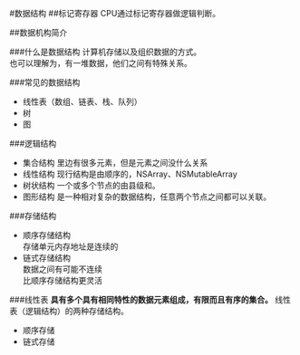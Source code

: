 #数据结构
##标记寄存器
CPU通过标记寄存器做逻辑判断。  

##数据机构简介

###什么是数据结构
计算机存储以及组织数据的方式。  
也可以理解为，有一堆数据，他们之间有特殊关系。  

  
###常见的数据结构
* 线性表（数组、链表、栈、队列）
* 树
* 图

###逻辑结构
* 集合结构
	里边有很多元素，但是元素之间没什么关系 
* 线性结构
	现行结构是由顺序的，NSArray、NSMutableArray
* 树状结构
	一个或多个节点的由县级和。
* 图形结构
	是一种相对复杂的数据结构，任意两个节点之间都可以关联。

###存储结构
* 顺序存储结构  
	存储单元内存地址是连续的
* 链式存储结构  
	数据之间有可能不连续  
	比顺序存储结构更灵活  
	
###线性表
**具有多个具有相同特性的数据元素组成，有限而且有序的集合。**
线性表（逻辑结构）的两种存储结构。  
* 顺序存储  
* 链式存储  